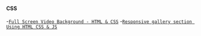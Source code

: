 #### CSS

-[`Full Screen Video Background - HTML & CSS`](https://www.youtube.com/watch?v=Gx_7GQtSdpc)
-[`Responsive gallery section Using HTML CSS & JS`](https://www.youtube.com/watch?v=mkqRpPdnggw)
